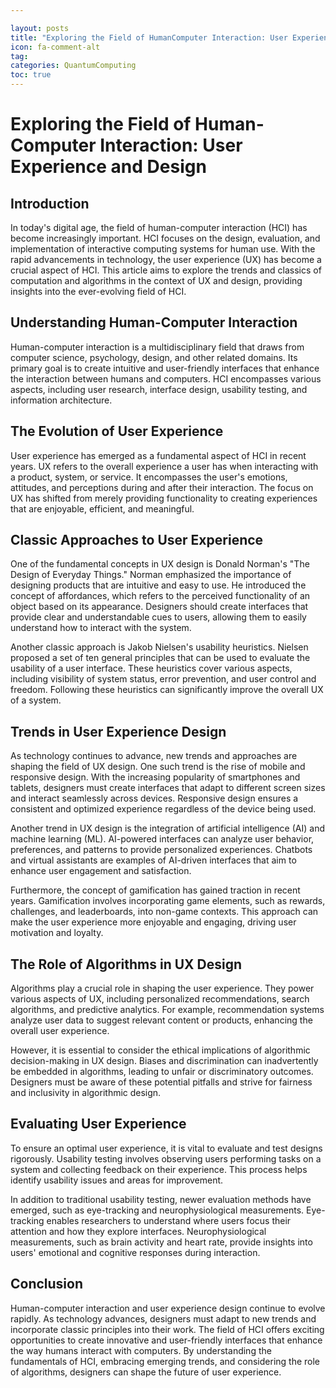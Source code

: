 ```yaml
---

layout: posts
title: "Exploring the Field of HumanComputer Interaction: User Experience and Design"
icon: fa-comment-alt
tag:      
categories: QuantumComputing
toc: true
---
```




# Exploring the Field of Human-Computer Interaction: User Experience and Design

## Introduction

In today's digital age, the field of human-computer interaction (HCI) has become increasingly important. HCI focuses on the design, evaluation, and implementation of interactive computing systems for human use. With the rapid advancements in technology, the user experience (UX) has become a crucial aspect of HCI. This article aims to explore the trends and classics of computation and algorithms in the context of UX and design, providing insights into the ever-evolving field of HCI.

## Understanding Human-Computer Interaction

Human-computer interaction is a multidisciplinary field that draws from computer science, psychology, design, and other related domains. Its primary goal is to create intuitive and user-friendly interfaces that enhance the interaction between humans and computers. HCI encompasses various aspects, including user research, interface design, usability testing, and information architecture.

## The Evolution of User Experience

User experience has emerged as a fundamental aspect of HCI in recent years. UX refers to the overall experience a user has when interacting with a product, system, or service. It encompasses the user's emotions, attitudes, and perceptions during and after their interaction. The focus on UX has shifted from merely providing functionality to creating experiences that are enjoyable, efficient, and meaningful.

## Classic Approaches to User Experience

One of the fundamental concepts in UX design is Donald Norman's "The Design of Everyday Things." Norman emphasized the importance of designing products that are intuitive and easy to use. He introduced the concept of affordances, which refers to the perceived functionality of an object based on its appearance. Designers should create interfaces that provide clear and understandable cues to users, allowing them to easily understand how to interact with the system.

Another classic approach is Jakob Nielsen's usability heuristics. Nielsen proposed a set of ten general principles that can be used to evaluate the usability of a user interface. These heuristics cover various aspects, including visibility of system status, error prevention, and user control and freedom. Following these heuristics can significantly improve the overall UX of a system.

## Trends in User Experience Design

As technology continues to advance, new trends and approaches are shaping the field of UX design. One such trend is the rise of mobile and responsive design. With the increasing popularity of smartphones and tablets, designers must create interfaces that adapt to different screen sizes and interact seamlessly across devices. Responsive design ensures a consistent and optimized experience regardless of the device being used.

Another trend in UX design is the integration of artificial intelligence (AI) and machine learning (ML). AI-powered interfaces can analyze user behavior, preferences, and patterns to provide personalized experiences. Chatbots and virtual assistants are examples of AI-driven interfaces that aim to enhance user engagement and satisfaction.

Furthermore, the concept of gamification has gained traction in recent years. Gamification involves incorporating game elements, such as rewards, challenges, and leaderboards, into non-game contexts. This approach can make the user experience more enjoyable and engaging, driving user motivation and loyalty.

## The Role of Algorithms in UX Design

Algorithms play a crucial role in shaping the user experience. They power various aspects of UX, including personalized recommendations, search algorithms, and predictive analytics. For example, recommendation systems analyze user data to suggest relevant content or products, enhancing the overall user experience.

However, it is essential to consider the ethical implications of algorithmic decision-making in UX design. Biases and discrimination can inadvertently be embedded in algorithms, leading to unfair or discriminatory outcomes. Designers must be aware of these potential pitfalls and strive for fairness and inclusivity in algorithmic design.

## Evaluating User Experience

To ensure an optimal user experience, it is vital to evaluate and test designs rigorously. Usability testing involves observing users performing tasks on a system and collecting feedback on their experience. This process helps identify usability issues and areas for improvement.

In addition to traditional usability testing, newer evaluation methods have emerged, such as eye-tracking and neurophysiological measurements. Eye-tracking enables researchers to understand where users focus their attention and how they explore interfaces. Neurophysiological measurements, such as brain activity and heart rate, provide insights into users' emotional and cognitive responses during interaction.

## Conclusion

Human-computer interaction and user experience design continue to evolve rapidly. As technology advances, designers must adapt to new trends and incorporate classic principles into their work. The field of HCI offers exciting opportunities to create innovative and user-friendly interfaces that enhance the way humans interact with computers. By understanding the fundamentals of HCI, embracing emerging trends, and considering the role of algorithms, designers can shape the future of user experience.